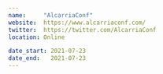```yaml
---
name:     "AlcarriaConf"
website:  https://www.alcarriaconf.com/
twitter:  https://twitter.com/AlcarriaConf
location: Online

date_start: 2021-07-23
date_end:   2021-07-23
---
```

